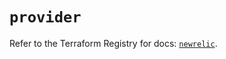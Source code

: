 # `provider`

Refer to the Terraform Registry for docs: [`newrelic`](https://registry.terraform.io/providers/newrelic/newrelic/3.62.0/docs).
